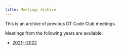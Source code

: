 ```yaml
---
title: Meetings Archive
---
```


This is an archive of previous DT Code Club meetings.

Meetings from the following years are available:

- [2021--2022](2022)
